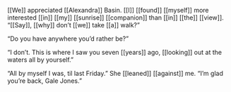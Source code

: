 [[We]] appreciated [[Alexandra]] Basin. [[I]] [[found]] [[myself]] more interested [[in]] [[my]] [[sunrise]] [[companion]] than [[in]] [[the]] [[view]]. “[[Say]], [[why]] don’t [[we]] take [[a]] walk?”

“Do you have anywhere you’d rather be?”

“I don’t. This is where I saw you seven [[years]] ago, [[looking]] out at the waters all by yourself.”

“All by myself I was, til last Friday.” She [[leaned]] [[against]] me. “I’m glad you’re back, Gale Jones.”